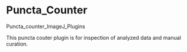 # Puncta_Counter
Puncta_counter_ImageJ_Plugins

This puncta couter plugin is for inspection of analyzed data and manual curation. 
